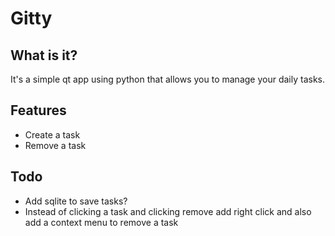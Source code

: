 # Gitty

## What is it?

It's a simple qt app using python that allows you to manage your daily tasks.

## Features

- Create a task
- Remove a task

## Todo

- Add sqlite to save tasks?
- Instead of clicking a task and clicking remove add right click and also add a context menu to remove a task
